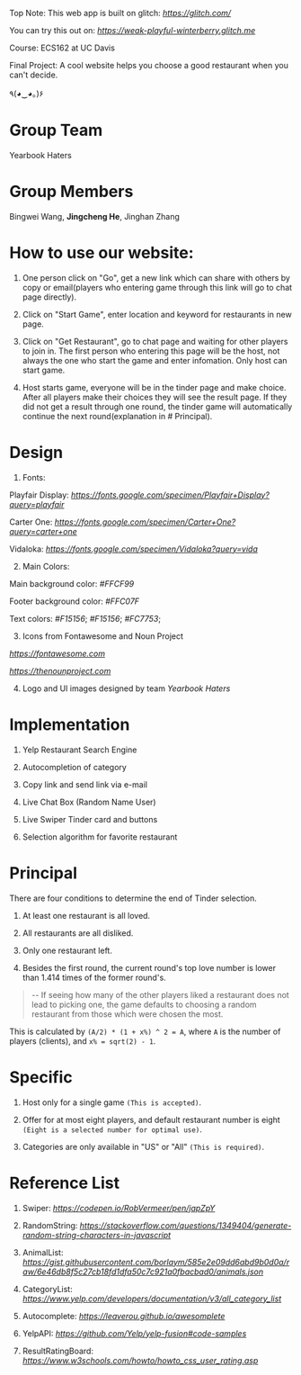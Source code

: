 Top Note: This web app is built on glitch: *https://glitch.com/*

You can try this out on: *https://weak-playful-winterberry.glitch.me*

Course: ECS162 at UC Davis

Final Project: A cool website helps you choose a good restaurant when you can't decide.

٩(◕‿◕｡)۶

# Group Team
Yearbook Haters

# Group Members
Bingwei Wang, __Jingcheng He__, Jinghan Zhang

# How to use our website:
1. One person click on "Go", get a new link which can share with others by copy or email(players who entering game through this link will go to chat page directly).

2. Click on "Start Game", enter location and keyword for restaurants in new page.

3. Click on "Get Restaurant", go to chat page and waiting for other players to join in. 
The first person who entering this page will be the host, not always the one who start the game and enter infomation.
Only host can start game.

4. Host starts game, everyone will be in the tinder page and make choice. 
After all players make their choices they will see the result page. 
If they did not get a result through one round, the tinder game will automatically continue the next round(explanation in # Principal).



# Design

1. Fonts:

Playfair Display: *https://fonts.google.com/specimen/Playfair+Display?query=playfair*

Carter One: *https://fonts.google.com/specimen/Carter+One?query=carter+one*

Vidaloka: *https://fonts.google.com/specimen/Vidaloka?query=vida*

2. Main Colors:

Main background color: *#FFCF99*

Footer background color: *#FFC07F*

Text colors: *#F15156*; *#F15156*; *#FC7753*;

3. Icons from Fontawesome and Noun Project

*https://fontawesome.com*

*https://thenounproject.com*

4. Logo and UI images designed by team *Yearbook Haters*


# Implementation

1. Yelp Restaurant Search Engine

2. Autocompletion of category

3. Copy link and send link via e-mail

4. Live Chat Box (Random Name User)

5. Live Swiper Tinder card and buttons

6. Selection algorithm for favorite restaurant

# Principal

There are four conditions to determine the end of Tinder selection.

1. At least one restaurant is all loved.

2. All restaurants are all disliked.

3. Only one restaurant left.

4. Besides the first round, the current round's top love number is lower than 1.414 times of the former round's.

>-- If seeing how many of the other players liked a restaurant does not lead to picking one, the game defaults to choosing a random restaurant from those which were chosen the most. 

This is calculated by `(A/2) * (1 + x%) ^ 2 = A`, where `A` is the number of players (clients), and `x% = sqrt(2) - 1`.

# Specific

1. Host only for a single game `(This is accepted)`.

2. Offer for at most eight players, and default restaurant number is eight `(Eight is a selected number for optimal use)`.

3. Categories are only available in "US" or "All" `(This is required)`.

# Reference List

1. Swiper: *https://codepen.io/RobVermeer/pen/japZpY*

2. RandomString: *https://stackoverflow.com/questions/1349404/generate-random-string-characters-in-javascript*

3. AnimalList: *https://gist.githubusercontent.com/borlaym/585e2e09dd6abd9b0d0a/raw/6e46db8f5c27cb18fd1dfa50c7c921a0fbacbad0/animals.json*

4. CategoryList: *https://www.yelp.com/developers/documentation/v3/all_category_list*

5. Autocomplete: *https://leaverou.github.io/awesomplete*

6. YelpAPI: *https://github.com/Yelp/yelp-fusion#code-samples*

7. ResultRatingBoard: *https://www.w3schools.com/howto/howto_css_user_rating.asp*
